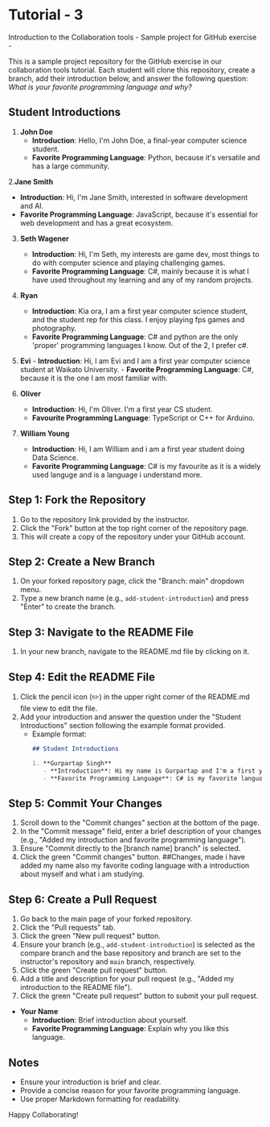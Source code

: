 # Tutorial - 3
Introduction to the Collaboration tools - Sample project for GitHub exercise - 

This is a sample project repository for the GitHub exercise in our collaboration tools tutorial. Each student will clone this repository, create a branch, add their introduction below, and answer the following question: *What is your favorite programming language and why?*

## Student Introductions

1. **John Doe**
   - **Introduction**: Hello, I'm John Doe, a final-year computer science student.
   - **Favorite Programming Language**: Python, because it's versatile and has a large community.

2.**Jane Smith**
   - **Introduction**: Hi, I'm Jane Smith, interested in software development and AI.
   - **Favorite Programming Language**: JavaScript, because it's essential for web development and has a great ecosystem.
     
3. **Seth Wagener**
   - **Introduction**: Hi, I'm Seth, my interests are game dev, most things to do with computer science and playing challenging games.
   - **Favorite Programming Language**: C#, mainly because it is what I have used throughout my learning and any of my random projects.

1. **Ryan**
   - **Introduction**: Kia ora, I am a first year computer science student, and the student rep for this class. I enjoy playing fps games and photography.
   - **Favorite Programming Language**: C# and python are the only 'proper' programming languages I know. Out of the 2, I prefer c#.
     
 1. **Evi**
        - **Introduction**: Hi, I am Evi and I am a first year computer science student at Waikato University.
        - **Favorite Programming Language**: C#, because it is the one I am most familiar with.
5. **Oliver**
	- **Introduction**: Hi, I'm Oliver. I'm a first year CS student.
	- **Favourite Programming Language**: TypeScript or C++ for Arduino.
6. **William Young**
 	- **Introduction**: Hi, I am William and i am a first year student doing Data Science.
   	- **Favorite Programming Language**: C# is my favourite as it is a widely used languge and is a language i understand more.

## Step 1: Fork the Repository
1. Go to the repository link provided by the instructor.
2. Click the "Fork" button at the top right corner of the repository page.
3. This will create a copy of the repository under your GitHub account.

## Step 2: Create a New Branch
1. On your forked repository page, click the "Branch: main" dropdown menu.
2. Type a new branch name (e.g., `add-student-introduction`) and press "Enter" to create the branch.

## Step 3: Navigate to the README File
1. In your new branch, navigate to the README.md file by clicking on it.

## Step 4: Edit the README File
1. Click the pencil icon (✏️) in the upper right corner of the README.md file view to edit the file.
2. Add your introduction and answer the question under the "Student Introductions" section following the example format provided.
   - Example format:
     ```markdown
     ## Student Introductions

     1. **Gurpartap Singh**
        - **Introduction**: Hi my name is Gurpartap and I'm a first year student doing computer science.
        - **Favorite Programming Language**: C# is my favorite language to write because it is a widely used and makes more sense to me than others.
     ```

## Step 5: Commit Your Changes
1. Scroll down to the "Commit changes" section at the bottom of the page.
2. In the "Commit message" field, enter a brief description of your changes (e.g., "Added my introduction and favorite programming language").
3. Ensure "Commit directly to the [branch name] branch" is selected.
4. Click the green "Commit changes" button.
	##Changes, made i have added my name also my favorite coding language with a introduction about myself and what i am studying.
## Step 6: Create a Pull Request
1. Go back to the main page of your forked repository.
2. Click the "Pull requests" tab.
3. Click the green "New pull request" button.
4. Ensure your branch (e.g., `add-student-introduction`) is selected as the compare branch and the base repository and branch are set to the instructor's repository and `main` branch, respectively.
5. Click the green "Create pull request" button.
6. Add a title and description for your pull request (e.g., "Added my introduction to the README file").
7. Click the green "Create pull request" button to submit your pull request.

- **Your Name**
  - **Introduction**: Brief introduction about yourself.
  - **Favorite Programming Language**: Explain why you like this language.

## Notes

- Ensure your introduction is brief and clear.
- Provide a concise reason for your favorite programming language.
- Use proper Markdown formatting for readability.

Happy Collaborating!
